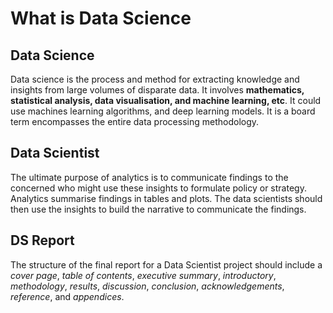 # What is Data Science 

## Data Science 
Data science is the process and method for extracting knowledge and insights from large volumes of disparate data. It involves **mathematics, statistical analysis, data visualisation, and machine learning, etc**. It could use machines learning algorithms, and deep learning models. It is a board term encompasses the entire data processing methodology.  

## Data Scientist 
The ultimate purpose of analytics is to communicate findings to the concerned who might use these insights to formulate policy or strategy. Analytics summarise findings in tables and plots. The data scientists should then use the insights to build the narrative to communicate the findings. 

## DS Report 
The structure of the final report for a Data Scientist project should include a *cover page*, *table of contents*, *executive summary*, *introductory*,  *methodology*,  *results*,  *discussion*, *conclusion*, *acknowledgements*, *reference*, and *appendices*. 
